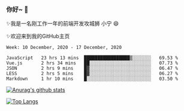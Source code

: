 ### 你好~  👋

✨我是一名刚工作一年的前端开发攻城狮 小宁 😄

✨欢迎来到我的GitHub主页
<!--
**7148505/7148505** is a ✨ _special_ ✨ repository because its `README.md` (this file) appears on your GitHub profile.

Here are some ideas to get you started:

- 🔭 I’m currently working on ...
- 🌱 I’m currently learning ...
- 👯 I’m looking to collaborate on ...
- 🤔 I’m looking for help with ...
- 💬 Ask me about ...
- 📫 How to reach me: ...
- 😄 Pronouns: ...
- ⚡ Fun fact: ...
-->

<!--START_SECTION:waka-->
```text
Week: 10 December, 2020 - 17 December, 2020

JavaScript   23 hrs 13 mins  █████████████████▒░░░░░░░   69.53 % 
Vue.js       2 hrs 34 mins   ██░░░░░░░░░░░░░░░░░░░░░░░   07.73 % 
JSON         2 hrs 9 mins    █▓░░░░░░░░░░░░░░░░░░░░░░░   06.47 % 
LESS         2 hrs 5 mins    █▓░░░░░░░░░░░░░░░░░░░░░░░   06.27 % 
Markdown     1 hr 10 mins    █░░░░░░░░░░░░░░░░░░░░░░░░   03.50 % 
```
<!--END_SECTION:waka-->

[![Anurag's github stats](https://github-readme-stats.vercel.app/api?username=ZhangNing-debug)](https://github.com/anuraghazra/github-readme-stats)

[![Top Langs](https://github-readme-stats.vercel.app/api/top-langs/?username=ZhangNing-debug&layout=compact)](https://github.com/anuraghazra/github-readme-stats)
